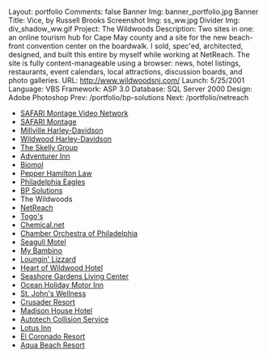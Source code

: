 Layout: portfolio
Comments: false
Banner Img: banner_portfolio.jpg
Banner Title: Vice, by Russell Brooks
Screenshot Img: ss_ww.jpg
Divider Img: div_shadow_ww.gif
Project: The Wildwoods
Description: Two sites in one: an online tourism hub for Cape May county and a site for the new beach-front convention center on the boardwalk. I sold, spec'ed, architected, designed, and built this entire by myself while working at NetReach.  The site is fully content-manageable using a browser: news, hotel listings, restaurants, event calendars, local attractions, discussion boards, and photo galleries.
URL: http://www.wildwoodsnj.com/
Launch: 5/25/2001
Language: VBS
Framework: ASP 3.0
Database: SQL Server 2000
Design: Adobe Photoshop
Prev: /portfolio/bp-solutions
Next: /portfolio/netreach

* [SAFARI Montage Video Network](/portfolio/)
* [SAFARI Montage](/portfolio/safari-montage)
* [Millville Harley-Davidson](/portfolio/millville-harley-davidson)
* [Wildwood Harley-Davidson](/portfolio/wildwood-harley-davidson)
* [The Skelly Group](/portfolio/the-skelly-group)
* [Adventurer Inn](/portfolio/adventurer-inn)
* [Biomol](/portfolio/biomol)
* [Pepper Hamilton Law](/portfolio/pepper-hamilton-law)
* [Philadelphia Eagles](/portfolio/philadelphia-eagles)
* [BP Solutions](/portfolio/bp-solutions)
* The Wildwoods
* [NetReach](/portfolio/netreach)
* [Togo's](/portfolio/togos)
* [Chemical.net](/portfolio/chemical-net)
* [Chamber Orchestra of Philadelphia](/portfolio/chamber-orchestra-of-philadelphia)
* [Seagull Motel](/portfolio/seagull-motel)
* [My Bambino](/portfolio/my-bambino)
* [Loungin' Lizzard](/portfolio/loungin-lizzard)
* [Heart of Wildwood Hotel](/portfolio/heart-of-wildwood-hotel)
* [Seashore Gardens Living Center](/portfolio/seashore-gardens-living-center)
* [Ocean Holiday Motor Inn](/portfolio/ocean-holiday-motor-inn)
* [St. John's Wellness](/portfolio/st-john-s-wellness)
* [Crusader Resort](/portfolio/crusader-resort)
* [Madison House Hotel](/portfolio/madison-house-hotel)
* [Autotech Collision Service](/portfolio/autotech-collision-service)
* [Lotus Inn](/portfolio/lotus-inn)
* [El Coronado Resort](/portfolio/el-coronado-resort)
* [Aqua Beach Resort](/portfolio/aqua-beach-resort)
